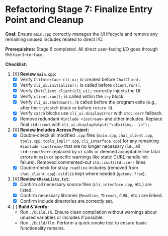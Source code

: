 # Refactoring Stage 7: Finalize Entry Point and Cleanup

**Goal:** Ensure `main.cpp` correctly manages the UI lifecycle and remove any remaining unused includes related to direct I/O.

**Prerequisites:** Stage 6 completed. All direct user-facing I/O goes through the `UserInterface`.

**Checklist:**

1.  [X] **Review `main.cpp`:**
    *   [X] Verify `CliInterface cli_ui;` is created before `ChatClient`.
    *   [X] Verify `cli_ui.initialize();` is called before `client.run()`.
    *   [X] Verify `ChatClient client(cli_ui);` correctly injects the UI.
    *   [X] Verify `client.run();` is called within the `try` block.
    *   [X] Verify `cli_ui.shutdown();` is called before the program exits (e.g., after the `try`/`catch` block or before `return 0`).
    *   [X] Verify `catch` blocks use `cli_ui.displayError` with `std::cerr` fallback.
    *   [X] Remove redundant `#include <iostream>` and other includes. Replace final `std::cout` with `cli_ui.displayOutput("\nExiting...\n");`.
2.  [X] **Review Includes Across Project:**
    *   [X] Double-check all modified `.cpp` files (`main.cpp`, `chat_client.cpp`, `tools.cpp`, `tools_impl/*.cpp`, `cli_interface.cpp`) for any remaining `#include <iostream>` that are no longer necessary (i.e., all `std::cout`/`cerr` replaced by `ui` calls or deemed acceptable like fatal errors in `main` or specific warnings like static CURL handle init failure). Removed commented-out `std::cout`/`std::cerr` lines.
    *   [X] Double-check for stray `readline` includes (removed from `chat_client.cpp`). `cstdlib` kept where needed (`getenv`, `free`).
3.  [X] **Review `CMakeLists.txt`:**
    *   [X] Confirm all necessary source files (`cli_interface.cpp`, etc.) are listed.
    *   [X] Confirm necessary libraries (`Readline`, `Threads`, `CURL`, etc.) are linked.
    *   [X] Confirm include directories are correctly set.
4.  [ ] **Build & Verify:**
    *   Run `./build.sh`. Ensure clean compilation without warnings about unused variables or includes if possible.
    *   Run `./build/llm`. Perform a quick smoke test to ensure basic functionality remains.
